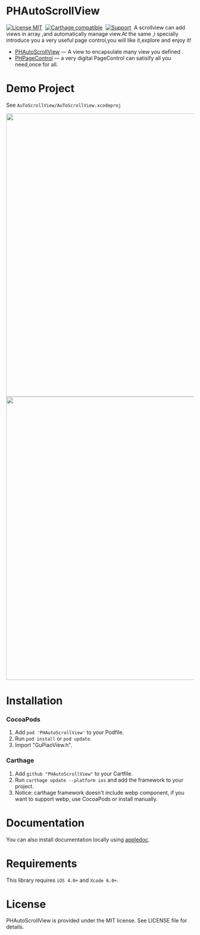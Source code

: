 PHAutoScrollView
==============

[![License MIT](https://img.shields.io/badge/license-MIT-green.svg?style=flat)](https://raw.githubusercontent.com/ibireme/YYKit/master/LICENSE)&nbsp;
[![Carthage compatible](https://img.shields.io/badge/Carthage-compatible-4BC51D.svg?style=flat)](https://github.com/Carthage/Carthage)&nbsp;
[![Support](https://img.shields.io/badge/support-iOS%206%2B%20-blue.svg?style=flat)](https://www.apple.com/nl/ios/)&nbsp;
A scrollview can add views in array ,and automatically manage view.At the same ,i specially introduce you a very useful page control,you will like it,explore and enjoy it!


* [PHAutoScrollView](https://github.com/HeterPu/PHAutoScrollView) — A view to encapsulate many view you defined .
* [PHPageControl](https://github.com/HeterPu/PHAutoScrollView) — a very digital PageControl can satisify all you need,once for all.


Demo Project
==============
See `AuToScrollView/AuToScrollView.xcodeproj`

<img src="https://raw.github.com/HeterPu/PHAutoScrollView/master/PHAuToScrollView/demo/snapshot/pic1.png" width="760"><br/>
<img src="https://raw.github.com/HeterPu/PHAutoScrollView/master/AuToScrollView/demo/snapshot/pic2.png" width="760">


Installation
==============

### CocoaPods

1. Add `pod 'PHAutoScrollView'` to your Podfile.
2. Run `pod install` or `pod update`.
3. Import "GuPiaoView.h".


### Carthage

1. Add `github "PHAutoScrollView"` to your Cartfile.
2. Run `carthage update --platform ios` and add the framework to your project.
4. Notice: carthage framework doesn't include webp component, if you want to support webp, use CocoaPods or install manually.



Documentation
==============
You can also install documentation locally using [appledoc](https://github.com/tomaz/appledoc).


Requirements
==============
This library requires `iOS 4.0+` and `Xcode 6.0+`.


License
==============
PHAutoScrollView is provided under the MIT license. See LICENSE file for details.
